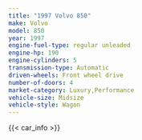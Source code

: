 ```yaml
---
title: "1997 Volvo 850"
make: Volvo
model: 850
year: 1997
engine-fuel-type: regular unleaded
engine-hp: 190
engine-cylinders: 5
transmission-type: Automatic
driven-wheels: Front wheel drive
number-of-doors: 4
market-category: Luxury,Performance
vehicle-size: Midsize
vehicle-style: Wagon
---
```


{{< car_info >}}
